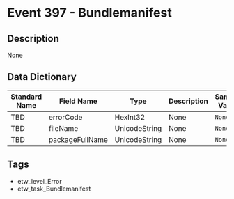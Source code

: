 # Event 397 - Bundlemanifest

## Description
None

## Data Dictionary
|Standard Name|Field Name|Type|Description|Sample Value|
|---|---|---|---|---|
|TBD|errorCode|HexInt32|None|`None`|
|TBD|fileName|UnicodeString|None|`None`|
|TBD|packageFullName|UnicodeString|None|`None`|

## Tags
* etw_level_Error
* etw_task_Bundlemanifest